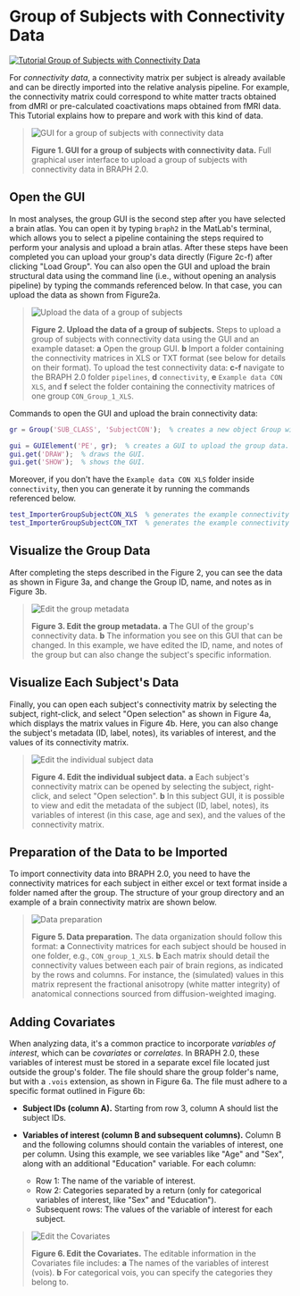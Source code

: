 # Group of Subjects with Connectivity Data

[![Tutorial Group of Subjects with Connectivity Data](https://img.shields.io/badge/PDF-Download-red?style=flat-square&logo=adobe-acrobat-reader)](tut_gr_con.pdf)

For *connectivity data*, a connectivity matrix per subject is already available and can be directly imported into the relative analysis pipeline. For example, the connectivity matrix could correspond to white matter tracts obtained from dMRI or pre-calculated coactivations maps obtained from fMRI data.
This Tutorial explains how to prepare and work with this kind of data.

> ![GUI for a group of subjects with connectivity data](fig01.jpg)
> 
> **Figure 1. GUI for a group of subjects with connectivity data.**
> Full graphical user interface to upload a group of subjects with connectivity data in BRAPH 2.0.

## Open the GUI

In most analyses, the group GUI is the second step after you have selected a brain atlas. You can open it by typing `braph2` in the MatLab's terminal, which allows you to select a pipeline containing the steps required to perform your analysis and upload a brain atlas. After these steps have been completed you can upload your group's data directly (Figure 2c-f) after clicking "Load Group". You can also open the GUI and upload the brain structural data using the command line (i.e., without opening an analysis pipeline) by typing the commands referenced below. In that case, you can upload the data as shown from Figure2a.

> ![Upload the data of a group of subjects](fig02.jpg)
> 
> **Figure 2. Upload the data of a group of subjects.**
> Steps to upload a group of subjects with connectivity data using the GUI and an example dataset:
> **a** Open the group GUI.
> **b** Import a folder containing the connectivity matrices in XLS or TXT format (see below for details on their format).
> To upload the test connectivity data:
> **c-f** navigate to the BRAPH 2.0 folder `pipelines`, **d** `connectivity`, **e** `Example data CON XLS`, and **f** select the folder containing the connectivity matrices of one group `CON_Group_1_XLS`.

Commands to open the GUI and upload the brain connectivity data:

```matlab
gr = Group('SUB_CLASS', 'SubjectCON');  % creates a new object Group with subjects with connectivity data, i.e., SubjectCON.

gui = GUIElement('PE', gr);  % creates a GUI to upload the group data.
gui.get('DRAW');  % draws the GUI.
gui.get('SHOW');  % shows the GUI.
```

Moreover, if you don't have the `Example data CON XLS` folder inside `connectivity`, then you can generate it by running the commands referenced below.

```matlab
test_ImporterGroupSubjectCON_XLS  % generates the example connectivity XLS data folder.
test_ImporterGroupSubjectCON_TXT  % generates the example connectivity TXT data folder.
```

## Visualize the Group Data

After completing the steps described in the Figure 2, you can see the data as shown in Figure 3a, and change the Group ID, name, and notes as in Figure 3b.

> ![Edit the group metadata](fig03.jpg)
> 
> **Figure 3. Edit the group metadata.** 
> **a** The GUI of the group's connectivity data.
> **b** The information you see on this GUI that can be changed. In this example, we have edited the ID, name, and notes of the group but can also change the subject's specific information.

## Visualize Each Subject's Data

Finally, you can open each subject's connectivity matrix by selecting the subject, right-click, and select "Open selection" as shown in Figure 4a, which displays the matrix values in Figure 4b. Here, you can also change the subject's metadata (ID, label, notes), its variables of interest, and the values of its connectivity matrix.

> ![Edit the individual subject data](fig04.jpg)
> 
> **Figure 4. Edit the individual subject data.** 
> **a** Each subject's connectivity matrix can be opened by selecting the subject, right-click, and select "Open selection".
> **b** In this subject GUI, it is possible to view and edit the metadata of the subject (ID, label, notes), its variables of interest (in this case, age and sex), and the values of the connectivity matrix.

## Preparation of the Data to be Imported

To import connectivity data into BRAPH 2.0, you need to have the connectivity matrices for each subject in either excel or text format inside a folder named after the group. The structure of your group directory and an example of a brain connectivity matrix are shown below.

> ![Data preparation](fig05.jpg)
>
> **Figure 5. Data preparation.**
> The data organization should follow this format:
> **a** Connectivity matrices for each subject should be housed in one folder, e.g., `CON_group_1_XLS`.
> **b** Each matrix should detail the connectivity values between each pair of brain regions, as indicated by the rows and columns. For instance, the (simulated) values in this matrix represent the fractional anisotropy (white matter integrity) of anatomical connections sourced from diffusion-weighted imaging.

## Adding Covariates

When analyzing data, it's a common practice to incorporate *variables of interest*, which can be *covariates* or *correlates*. In BRAPH 2.0, these variables of interest must be stored in a separate excel file located just outside the group's folder. The file should share the group folder's name, but with a `.vois` extension, as shown in Figure 6a. The file must adhere to a specific format outlined in Figure 6b:

- **Subject IDs (column A).** Starting from row 3, column A should list the subject IDs.
  
- **Variables of interest (column B and subsequent columns).** Column B and the following columns should contain the variables of interest, one per column. Using this example, we see variables like "Age" and "Sex", along with an additional "Education" variable. For each column:
  - Row 1: The name of the variable of interest.
  - Row 2: Categories separated by a return (only for categorical variables of interest, like "Sex" and "Education").
  - Subsequent rows: The values of the variable of interest for each subject.

> ![Edit the Covariates](fig06.jpg)
>
> **Figure 6. Edit the Covariates.**
> The editable information in the Covariates file includes:
> **a** The names of the variables of interest (vois).
> **b** For categorical vois, you can specify the categories they belong to.

